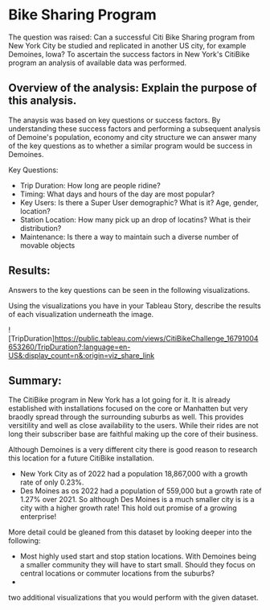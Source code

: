 # Bike Sharing Program

The question was raised:  Can a successful Citi Bike Sharing program from New York City be studied and replicated in another US city, for example Demoines, Iowa?  To ascertain the success factors in New York's CitiBike program an analysis of available data was performed.

## Overview of the analysis: Explain the purpose of this analysis.
The anaysis was based on key questions or success factors.  By understanding these success factors and performing a subsequent analysis of Demoine's population, economy and city structure we can answer many of the key questions as to whether a similar program would be success in Demoines.

Key Questions:
* Trip Duration: How long are people ridine?
* Timing: What days and hours of the day are most popular?
* Key Users: Is there a Super User demographic? What is it? Age, gender, location?
* Station Location:  How many pick up an drop of locatins? What is their distribution?
* Maintenance:  Is there a way to maintain such a diverse number of movable objects


## Results: 
Answers to the key questions can be seen in the following visualizations.

Using the visualizations you have in your Tableau Story, describe the results of each visualization underneath the image.


![TripDuration]https://public.tableau.com/views/CitiBikeChallenge_16791004653260/TripDuration?:language=en-US&:display_count=n&:origin=viz_share_link


## Summary: 
The CitiBike program in New York has a lot going for it.  It is already established with installations focused on the core or Manhatten but very braodly spread through the surrounding suburbs as well.  This provides versitility and well as close availability to the users.  While their rides are not long their subscriber base are faithful making up the core of their business.   

Although Demoines is a very different city there is good reason to research this location for a future CitiBike installation.  
* New York City as of 2022	had a population 18,867,000 with a growth rate of only 0.23%.
* Des Moines as os 2022 had a population of 559,000 but a growth rate of 1.27% over 2021.
So although Des Moines is a much smaller city is is a city with a higher growth rate!  This hold out promise of a growing enterprise!

More detail could be gleaned from this dataset by looking deeper into the following:
* Most highly used start and stop station locations.  With Demoines being a smaller community they will have to start small.  Should they focus on central locations or commuter locations from the suburbs?
* 
two additional visualizations that you would perform with the given dataset.